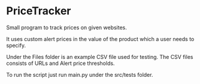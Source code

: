 # PriceTracker

Small program to track prices on given websites.

It uses custom alert prices in the value of the product which a user needs to specify.

Under the Files folder is an example CSV file used for testing.
The CSV files consists of URLs and Alert price thresholds.


To run the script just run main.py under the src/tests folder.
